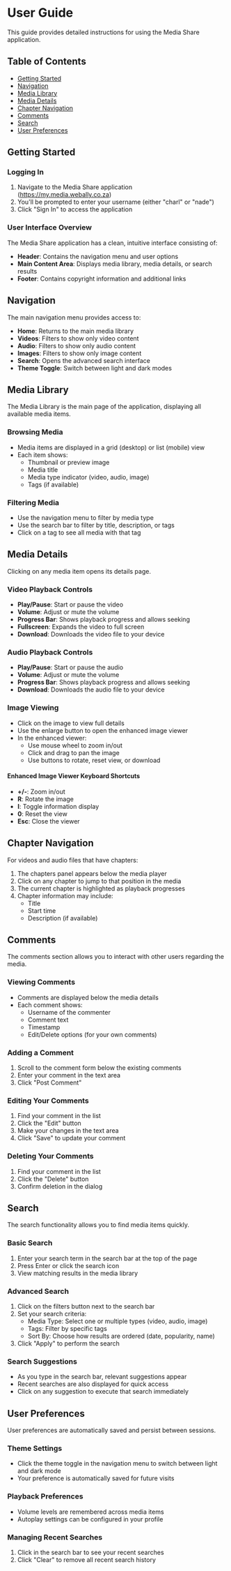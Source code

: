 # User Guide

This guide provides detailed instructions for using the Media Share application.

## Table of Contents

- [Getting Started](#getting-started)
- [Navigation](#navigation)
- [Media Library](#media-library)
- [Media Details](#media-details)
- [Chapter Navigation](#chapter-navigation)
- [Comments](#comments)
- [Search](#search)
- [User Preferences](#user-preferences)

## Getting Started

### Logging In

1. Navigate to the Media Share application (https://my.media.webally.co.za)
2. You'll be prompted to enter your username (either "charl" or "nade")
3. Click "Sign In" to access the application

### User Interface Overview

The Media Share application has a clean, intuitive interface consisting of:

- **Header**: Contains the navigation menu and user options
- **Main Content Area**: Displays media library, media details, or search results
- **Footer**: Contains copyright information and additional links

## Navigation

The main navigation menu provides access to:

- **Home**: Returns to the main media library
- **Videos**: Filters to show only video content
- **Audio**: Filters to show only audio content
- **Images**: Filters to show only image content
- **Search**: Opens the advanced search interface
- **Theme Toggle**: Switch between light and dark modes

## Media Library

The Media Library is the main page of the application, displaying all available media items.

### Browsing Media

- Media items are displayed in a grid (desktop) or list (mobile) view
- Each item shows:
  - Thumbnail or preview image
  - Media title
  - Media type indicator (video, audio, image)
  - Tags (if available)

### Filtering Media

- Use the navigation menu to filter by media type
- Use the search bar to filter by title, description, or tags
- Click on a tag to see all media with that tag

## Media Details

Clicking on any media item opens its details page.

### Video Playback Controls

- **Play/Pause**: Start or pause the video
- **Volume**: Adjust or mute the volume
- **Progress Bar**: Shows playback progress and allows seeking
- **Fullscreen**: Expands the video to full screen
- **Download**: Downloads the video file to your device

### Audio Playback Controls

- **Play/Pause**: Start or pause the audio
- **Volume**: Adjust or mute the volume
- **Progress Bar**: Shows playback progress and allows seeking
- **Download**: Downloads the audio file to your device

### Image Viewing

- Click on the image to view full details
- Use the enlarge button to open the enhanced image viewer
- In the enhanced viewer:
  - Use mouse wheel to zoom in/out
  - Click and drag to pan the image
  - Use buttons to rotate, reset view, or download

#### Enhanced Image Viewer Keyboard Shortcuts

- **+/-**: Zoom in/out
- **R**: Rotate the image
- **I**: Toggle information display
- **0**: Reset the view
- **Esc**: Close the viewer

## Chapter Navigation

For videos and audio files that have chapters:

1. The chapters panel appears below the media player
2. Click on any chapter to jump to that position in the media
3. The current chapter is highlighted as playback progresses
4. Chapter information may include:
   - Title
   - Start time
   - Description (if available)

## Comments

The comments section allows you to interact with other users regarding the media.

### Viewing Comments

- Comments are displayed below the media details
- Each comment shows:
  - Username of the commenter
  - Comment text
  - Timestamp
  - Edit/Delete options (for your own comments)

### Adding a Comment

1. Scroll to the comment form below the existing comments
2. Enter your comment in the text area
3. Click "Post Comment"

### Editing Your Comments

1. Find your comment in the list
2. Click the "Edit" button
3. Make your changes in the text area
4. Click "Save" to update your comment

### Deleting Your Comments

1. Find your comment in the list
2. Click the "Delete" button
3. Confirm deletion in the dialog

## Search

The search functionality allows you to find media items quickly.

### Basic Search

1. Enter your search term in the search bar at the top of the page
2. Press Enter or click the search icon
3. View matching results in the media library

### Advanced Search

1. Click on the filters button next to the search bar
2. Set your search criteria:
   - Media Type: Select one or multiple types (video, audio, image)
   - Tags: Filter by specific tags
   - Sort By: Choose how results are ordered (date, popularity, name)
3. Click "Apply" to perform the search

### Search Suggestions

- As you type in the search bar, relevant suggestions appear
- Recent searches are also displayed for quick access
- Click on any suggestion to execute that search immediately

## User Preferences

User preferences are automatically saved and persist between sessions.

### Theme Settings

- Click the theme toggle in the navigation menu to switch between light and dark mode
- Your preference is automatically saved for future visits

### Playback Preferences

- Volume levels are remembered across media items
- Autoplay settings can be configured in your profile

### Managing Recent Searches

1. Click in the search bar to see your recent searches
2. Click "Clear" to remove all recent search history